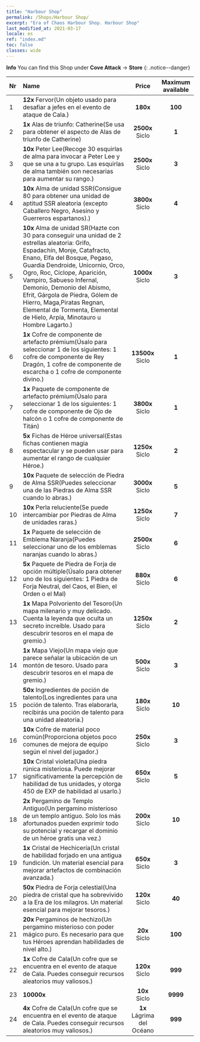 ```yaml
---
title: "Harbour Shop"
permalink: /Shops/Harbour Shop/
excerpt: "Era of Chaos Harbour Shop. Harbour Shop"
last_modified_at: 2021-03-17
locale: es
ref: "index.md"
toc: false
classes: wide
---
```


**Info** You can find this Shop under **Cove Attack** -> **Store** 
{: .notice--danger}

  |  Nr  |      Name      |         Price        |   Maximum available      |
  |:-----|:---------------|:--------------------:|:------------------------:|
  | 1 |  **12x** Fervor(Un objeto usado para desafiar a jefes en el evento de ataque de Cala.) |  **180x** <i class="fas fa-gem"/>  | **100** |
  | 2 |  **1x** Alas de triunfo: Catherine(Se usa para obtener el aspecto de Alas de triunfo de Catherine) |  **2500x** Siclo  | **1** |
  | 3 |  **10x** Peter Lee(Recoge 30 esquirlas de alma para invocar a Peter Lee y que se una a tu grupo. Las esquirlas de alma también son necesarias para aumentar su rango.) |  **2500x** Siclo  | **3** |
  | 4 |  **10x** Alma de unidad SSR(Consigue 80 para obtener una unidad de aptitud SSR aleatoria (excepto Caballero Negro, Asesino y Guerreros espartanos).) |  **3800x** Siclo  | **4** |
  | 5 |  **10x** Alma de unidad SR(Hazte con 30 para conseguir una unidad de 2 estrellas aleatoria: Grifo, Espadachín, Monje, Catafracto, Enano, Elfa del Bosque, Pegaso, Guardia Dendroide, Unicornio, Orco, Ogro, Roc, Cíclope, Aparición, Vampiro, Sabueso Infernal, Demonio, Demonio del Abismo, Efrit, Gárgola de Piedra, Gólem de Hierro, Maga,Piratas Regnan, Elemental de Tormenta, Elemental de Hielo, Arpía, Minotauro u Hombre Lagarto.) |  **1000x** Siclo  | **3** |
  | 6 |  **1x** Cofre de componente de artefacto prémium(Úsalo para seleccionar 1 de los siguientes: 1 cofre de componente de Rey Dragón, 1 cofre de componente de escarcha o 1 cofre de componente divino.) |  **13500x** Siclo  | **1** |
  | 7 |  **1x** Paquete de componente de artefacto prémium(Úsalo para seleccionar 1 de los siguientes: 1 cofre de componente de Ojo de halcón o 1 cofre de componente de Titán) |  **3800x** Siclo  | **1** |
  | 8 |  **5x** Fichas de Héroe universal(Estas fichas contienen magia espectacular y se pueden usar para aumentar el rango de cualquier Héroe.) |  **1250x** Siclo  | **2** |
  | 9 |  **10x** Paquete de selección de Piedra de Alma SSR(Puedes seleccionar una de las Piedras de Alma SSR cuando lo abras.) |  **3000x** Siclo  | **5** |
  | 10 |  **10x** Perla reluciente(Se puede intercambiar por Piedras de Alma de unidades raras.) |  **1250x** Siclo  | **7** |
  | 11 |  **1x** Paquete de selección de Emblema Naranja(Puedes seleccionar uno de los emblemas naranjas cuando lo abras.) |  **2500x** Siclo  | **6** |
  | 12 |  **5x** Paquete de Piedra de Forja de opción múltiple(Úsalo para obtener uno de los siguientes: 1 Piedra de Forja Neutral, del Caos, el Bien, el Orden o el Mal) |  **880x** Siclo  | **6** |
  | 13 |  **1x** Mapa Polvoriento del Tesoro(Un mapa milenario y muy delicado. Cuenta la leyenda que oculta un secreto increíble. Usado para descubrir tesoros en el mapa de gremio.) |  **1250x** Siclo  | **2** |
  | 14 |  **1x** Mapa Viejo(Un mapa viejo que parece señalar la ubicación de un montón de tesoro. Usado para descubrir tesoros en el mapa de gremio.) |  **500x** Siclo  | **3** |
  | 15 |  **50x** Ingredientes de poción de talento(Los ingredientes para una poción de talento. Tras elaborarla, recibirás una poción de talento para una unidad aleatoria.) |  **180x** Siclo  | **10** |
  | 16 |  **10x** Cofre de material poco común(Proporciona objetos poco comunes de mejora de equipo según el nivel del jugador.) |  **250x** Siclo  | **3** |
  | 17 |  **10x** Cristal violeta(Una piedra rúnica misteriosa. Puede mejorar significativamente la percepción de habilidad de tus unidades, y otorga 450 de EXP de habilidad al usarlo.) |  **650x** Siclo  | **5** |
  | 18 |  **2x** Pergamino de Templo Antiguo(Un pergamino misterioso de un templo antiguo. Solo los más afortunados pueden exprimir todo su potencial y recargar el dominio de un héroe gratis una vez.) |  **200x** Siclo  | **10** |
  | 19 |  **1x** Cristal de Hechicería(Un cristal de habilidad forjado en una antigua fundición. Un material esencial para mejorar artefactos de combinación avanzada.) |  **650x** Siclo  | **3** |
  | 20 |  **50x** Piedra de Forja celestial(Una piedra de cristal que ha sobrevivido a la Era de los milagros. Un material esencial para mejorar tesoros.) |  **120x** Siclo  | **40** |
  | 21 |  **20x** Pergaminos de hechizo(Un pergamino misterioso con poder mágico puro. Es necesario para que tus Héroes aprendan habilidades de nivel alto.) |  **20x** Siclo  | **100** |
  | 22 |  **1x** Cofre de Cala(Un cofre que se encuentra en el evento de ataque de Cala. Puedes conseguir recursos aleatorios muy valiosos.) |  **120x** Siclo  | **999** |
  | 23 |  **10000x** <i class="fas fa-coins"/> |  **10x** Siclo  | **9999** |
  | 24 |  **4x** Cofre de Cala(Un cofre que se encuentra en el evento de ataque de Cala. Puedes conseguir recursos aleatorios muy valiosos.) |  **1x** Lágrima del Océano  | **999** |
